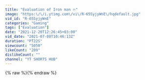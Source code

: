 ```yaml
---
title: "Evaluation of Iron man 🔥"
image: "https:\/\/i.ytimg.com\/vi\/R-65SyjyWnE\/hqdefault.jpg"
vid_id: "R-65SyjyWnE"
categories: "Gaming"
tags: ["Evaluation"]
date: "2021-12-20T12:26:45+03:00"
vid_date: "2021-07-08T10:46:13Z"
duration: "PT22S"
viewcount: "5050"
likeCount: "209"
dislikeCount: ""
channel: "YT SHORTS HUB"
---
```

{% raw %}{% endraw %}
